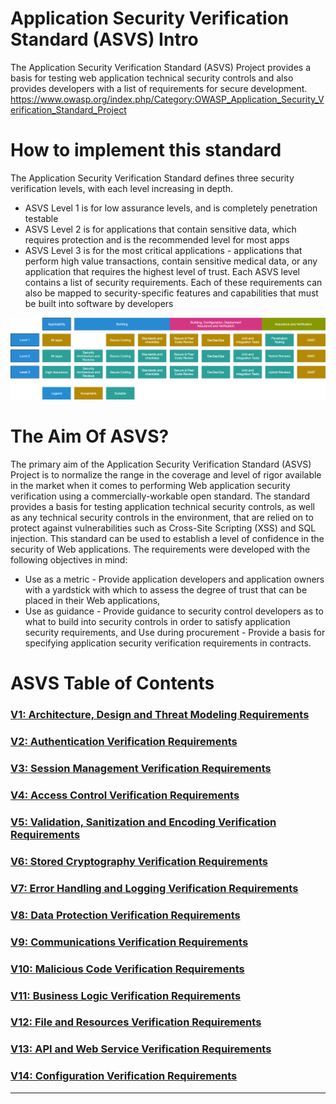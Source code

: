# Application Security Verification Standard (ASVS) Intro
The Application Security Verification Standard (ASVS) Project provides a basis for testing web application technical security controls and also provides developers with a list of requirements for secure development.
https://www.owasp.org/index.php/Category:OWASP_Application_Security_Verification_Standard_Project

# How to implement this standard
The Application Security Verification Standard defines three security verification levels, with each level increasing
in depth.
* ASVS Level 1 is for low assurance levels, and is completely penetration testable
* ASVS Level 2 is for applications that contain sensitive data, which requires protection and is the
recommended level for most apps
* ASVS Level 3 is for the most critical applications - applications that perform high value transactions, contain
sensitive medical data, or any application that requires the highest level of trust.
Each ASVS level contains a list of security requirements. Each of these requirements can also be mapped to
security-specific features and capabilities that must be built into software by developers

![ASVL Levels](asvs_levels.png)

# The Aim Of ASVS?
The primary aim of the Application Security Verification Standard (ASVS) Project is to normalize the range in the coverage and level of rigor available in the market when it comes to performing Web application security verification using a commercially-workable open standard. The standard provides a basis for testing application technical security controls, as well as any technical security controls in the environment, that are relied on to protect against vulnerabilities such as Cross-Site Scripting (XSS) and SQL injection. This standard can be used to establish a level of confidence in the security of Web applications. The requirements were developed with the following objectives in mind:

* Use as a metric - Provide application developers and application owners with a yardstick with which to assess the degree of trust that can be placed in their Web applications,
* Use as guidance - Provide guidance to security control developers as to what to build into security controls in order to satisfy application security requirements, and
Use during procurement - Provide a basis for specifying application security verification requirements in contracts.

# ASVS Table of Contents

### [V1: Architecture, Design and Threat Modeling Requirements](V1/README.md)
### [V2: Authentication Verification Requirements](V2/V2.1.md)
### [V3: Session Management Verification Requirements](V3/V3.1.md)
### [V4: Access Control Verification Requirements](V4/V4.1.md)
### [V5: Validation, Sanitization and Encoding Verification Requirements](V5/V5.1.md)
### [V6: Stored Cryptography Verification Requirements](V6/V6.1.md)
### [V7: Error Handling and Logging Verification Requirements](V7/V7.1.md)
### [V8: Data Protection Verification Requirements](V8/V8.1.md)
### [V9: Communications Verification Requirements](V9/V9.1.md)
### [V10: Malicious Code Verification Requirements](V10/V10.1.md)
### [V11: Business Logic Verification Requirements](V11/V11.1.md)
### [V12: File and Resources Verification Requirements](V12/V12.1.md)
### [V13: API and Web Service Verification Requirements](V13/V13.1.md)
### [V14: Configuration Verification Requirements](V14/V14.1.md)

---
